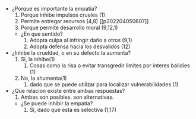 
- ¿Porque es importante la empatia?
	1) Porque inhibe impulsos crueles (1)
	2) Permite entregar recursos (4,8)
		[[p202204050607]]
	3) Porque permite desarrollo moral (9,12,1)
	- ¿En que sentido?
		1) Adopta culpa al infringir daño a otros (9,1)
		2) Adopta defensa hacia los desvalidos (12)
- ¿Inhibe la crueldad, o en su defecto la aumenta?
	1) Si, la inhibe(1)
		1) Cosas como la risa o evitar transgredir limites por interes balidies (1)
	2) No, la ahumenta(1)
		1) dado que se puede utilizar para localizar vulnerabilidades (1)
- ¿Que relacion existe entre ambas respuestas?
	1) Ambas son posibles. son alternativas.
	- ¿Se puede inhibir la empatia?
		1) Si, dado que esta es selectiva (1,17)
